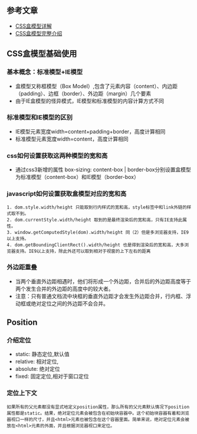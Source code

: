 ## 参考文章
- [CSS盒模型详解](https://juejin.cn/post/6844903505983963143)
- [CSS盒模型完整介绍](https://segmentfault.com/a/1190000013069516)

## CSS盒模型基础使用
### 基本概念：标准模型+IE模型
- 盒模型又称框模型（Box Model）,包含了元素内容（content）、内边距（padding）、边框（border）、外边距（margin）几个要素
- 由于IE盒模型的怪异模式，IE模型和标准模型的内容计算方式不同
### 标准模型和IE模型的区别
- IE模型元素宽度width=content+padding+border，高度计算相同
- 标准模型元素宽度width=content，高度计算相同
### css如何设置获取这两种模型的宽和高
- 通过css3新增的属性 box-sizing: content-box | border-box分别设置盒模型为标准模型（content-box）和IE模型（border-box）
### javascript如何设置获取盒模型对应的宽和高
    1. dom.style.width/height 只能取到行内样式的宽和高，style标签中和link外链的样式取不到。
    2. dom.currentStyle.width/height 取到的是最终渲染后的宽和高，只有IE支持此属性。
    3. window.getComputedStyle(dom).width/height 同（2）但是多浏览器支持，IE9以上支持。
    4. dom.getBoundingClientRect().width/height 也是得到渲染后的宽和高，大多浏览器支持。IE9以上支持，除此外还可以取到相对于视窗的上下左右的距离
### 外边距重叠
- 当两个垂直外边距相遇时，他们将形成一个外边距，合并后的外边距高度等于两个发生合并的外边距的高度中的较大者。
- 注意：只有普通文档流中块框的垂直外边距才会发生外边距合并，行内框、浮动框或绝对定位之间的外边距不会合并。

## Position
### 介绍定位
- static: 静态定位,默认值
- relative: 相对定位,
- absolute: 绝对定位
- fixed: 固定定位,相对于窗口定位
### 定位上下文
    如果所有的父元素都没有显式地定义position属性，那么所有的父元素默认情况下position属性都是static。结果，绝对定位元素会被包含在初始块容器中。这个初始块容器有着和浏览器视口一样的尺寸，并且<html>元素也被包含在这个容器里面。简单来说，绝对定位元素会被放在<html>元素的外面，并且根据浏览器视口来定位。